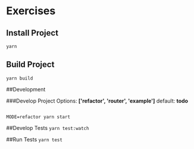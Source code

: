 # Exercises


## Install Project
`yarn`

## Build Project
`yarn build`

##Development

###Develop Project
 Options:  **['refactor', 'router', 'example']** default: **todo**  
 ```
 
 MODE=refactor yarn start
 
 ```
 

##Develop Tests 
 `yarn test:watch`

##Run Tests
 `yarn test`




